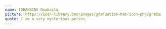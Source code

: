 ```yaml
---
name: IDBAHSINE Nouhaila
picture: https://icon-library.com/images/graduation-hat-icon-png/graduation-hat-icon-png-29.jpg
quote: I am a very mysterious person.
---
```


